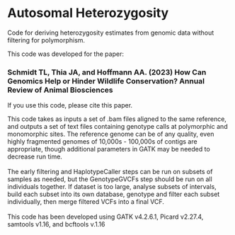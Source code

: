 # Autosomal Heterozygosity
Code for deriving heterozygosity estimates from genomic data without filtering for polymorphism.

This code was developed for the paper: 
### Schmidt TL, Thia JA, and Hoffmann AA. (2023) How Can Genomics Help or Hinder Wildlife Conservation? Annual Review of Animal Biosciences 
If you use this code, please cite this paper.

This code takes as inputs a set of .bam files aligned to the same reference, and outputs a set of text files containing genotype calls at polymorphic and monomorphic sites. The reference genome can be of any quality, even highly fragmented genomes of 10,000s - 100,000s of contigs are appropriate, though additional parameters in GATK may be needed to decrease run time. <br> <br>
The early filtering and HaplotypeCaller steps can be run on subsets of samples as needed, but the GenotypeGVCFs step should be run on all individuals together. If dataset is too large, analyse subsets of intervals, build each subset into its own database, genotype and filter each subset individually, then merge filtered VCFs into a final VCF. <br> <br>
This code has been developed using GATK v4.2.6.1, Picard v2.27.4, samtools v1.16, and bcftools v.1.16 
